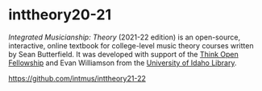 # inttheory20-21

*Integrated Musicianship: Theory* (2021-22 edition) is an open-source, interactive, online textbook for college-level music theory courses written by Sean Butterfield.
It was developed with support of the [Think Open Fellowship](https://www.lib.uidaho.edu/open/) and Evan Williamson from the [University of Idaho Library](https://www.lib.uidaho.edu/). 

<https://github.com/intmus/inttheory21-22>
